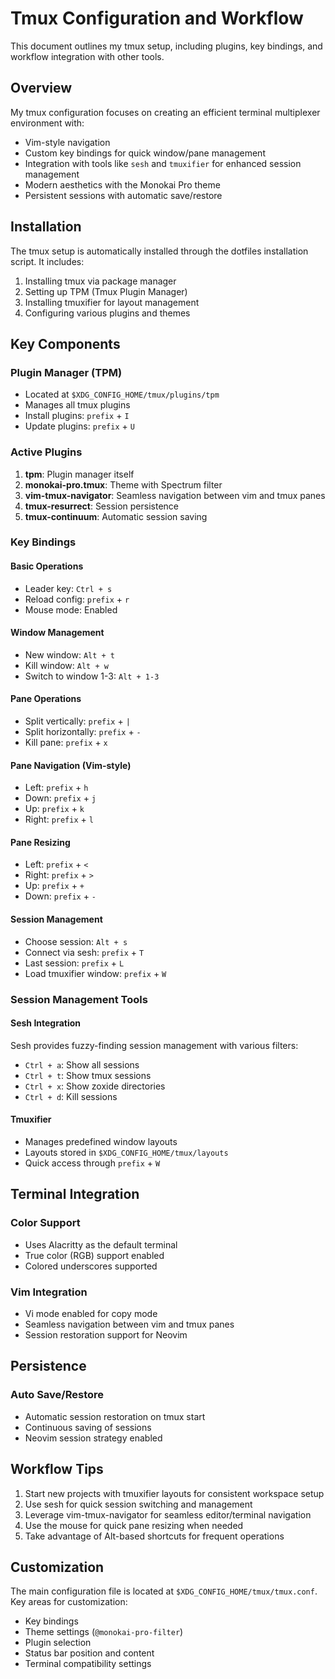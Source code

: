 # Tmux Configuration and Workflow

This document outlines my tmux setup, including plugins, key bindings, and workflow integration with other tools.

## Overview

My tmux configuration focuses on creating an efficient terminal multiplexer environment with:
- Vim-style navigation
- Custom key bindings for quick window/pane management
- Integration with tools like `sesh` and `tmuxifier` for enhanced session management
- Modern aesthetics with the Monokai Pro theme
- Persistent sessions with automatic save/restore

## Installation

The tmux setup is automatically installed through the dotfiles installation script. It includes:
1. Installing tmux via package manager
2. Setting up TPM (Tmux Plugin Manager)
3. Installing tmuxifier for layout management
4. Configuring various plugins and themes

## Key Components

### Plugin Manager (TPM)
- Located at `$XDG_CONFIG_HOME/tmux/plugins/tpm`
- Manages all tmux plugins
- Install plugins: `prefix` + `I`
- Update plugins: `prefix` + `U`

### Active Plugins
1. **tpm**: Plugin manager itself
2. **monokai-pro.tmux**: Theme with Spectrum filter
3. **vim-tmux-navigator**: Seamless navigation between vim and tmux panes
4. **tmux-resurrect**: Session persistence
5. **tmux-continuum**: Automatic session saving

### Key Bindings

#### Basic Operations
- Leader key: `Ctrl + s`
- Reload config: `prefix` + `r`
- Mouse mode: Enabled

#### Window Management
- New window: `Alt + t`
- Kill window: `Alt + w`
- Switch to window 1-3: `Alt + 1-3`

#### Pane Operations
- Split vertically: `prefix` + `|`
- Split horizontally: `prefix` + `-`
- Kill pane: `prefix` + `x`

#### Pane Navigation (Vim-style)
- Left: `prefix` + `h`
- Down: `prefix` + `j`
- Up: `prefix` + `k`
- Right: `prefix` + `l`

#### Pane Resizing
- Left: `prefix` + `<`
- Right: `prefix` + `>`
- Up: `prefix` + `+`
- Down: `prefix` + `-`

#### Session Management
- Choose session: `Alt + s`
- Connect via sesh: `prefix` + `T`
- Last session: `prefix` + `L`
- Load tmuxifier window: `prefix` + `W`

### Session Management Tools

#### Sesh Integration
Sesh provides fuzzy-finding session management with various filters:
- `Ctrl + a`: Show all sessions
- `Ctrl + t`: Show tmux sessions
- `Ctrl + x`: Show zoxide directories
- `Ctrl + d`: Kill sessions

#### Tmuxifier
- Manages predefined window layouts
- Layouts stored in `$XDG_CONFIG_HOME/tmux/layouts`
- Quick access through `prefix` + `W`

## Terminal Integration

### Color Support
- Uses Alacritty as the default terminal
- True color (RGB) support enabled
- Colored underscores supported

### Vim Integration
- Vi mode enabled for copy mode
- Seamless navigation between vim and tmux panes
- Session restoration support for Neovim

## Persistence

### Auto Save/Restore
- Automatic session restoration on tmux start
- Continuous saving of sessions
- Neovim session strategy enabled

## Workflow Tips

1. Start new projects with tmuxifier layouts for consistent workspace setup
2. Use sesh for quick session switching and management
3. Leverage vim-tmux-navigator for seamless editor/terminal navigation
4. Use the mouse for quick pane resizing when needed
5. Take advantage of Alt-based shortcuts for frequent operations

## Customization

The main configuration file is located at `$XDG_CONFIG_HOME/tmux/tmux.conf`. Key areas for customization:
- Key bindings
- Theme settings (`@monokai-pro-filter`)
- Plugin selection
- Status bar position and content
- Terminal compatibility settings
